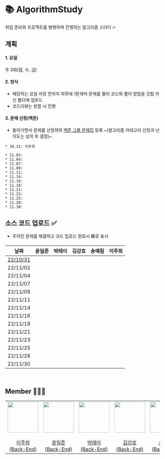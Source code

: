 # 📚 AlgorithmStudy
취업 준비와 프로젝트를 병행하며 진행하는 알고리즘 스터디 🔥

## 계획
#### 1. 요일
주 3회(월, 수, 금)

#### 2. 방식
* 해당하는 요일 자정 전까지 하루에 1문제씩 문제를 풀어 코드와 풀이 방법을 깃헙 자신 폴더에 업로드
* 코드리뷰는 원할 시 진행

#### 3. 문제 선정(백준)
* 돌아가면서 문제를 선정하여 [백준 그룹 문제집](https://www.acmicpc.net/group/workbook/16025) 등록 ~(알고리즘 카테고리 선정과 난이도는 상의 후 결정)~

```
* 10.31: 이주희
```

```
* 11.02:
* 11.04:
* 11.07:
* 11.09:
* 11.11:
* 11.14:
* 11.16:
* 11.18:
* 11.21:
* 11.23:
* 11.25:
* 11.28:
* 11.30:
```

## 소스 코드 업로드 ✅
- 주어진 문제를 해결하고 코드 업로드 완료시 🟩로 표시

|**날짜**|**윤일준**|**박태이**|**김강호**|**송예림**|**이주희**|
|:-----:|:-----:|:-----:|:-----:|:-----:|:-----:|
| <a href="/1028/README.md">22/10/31</a> |  |  |  |  |  |
| 22/11/02 |  |  |  |  |  |
| 22/11/04 |  |  |  |  |  |
| 22/11/07 |  |  |  |  |  |
| 22/11/09 |  |  |  |  |  |
| 22/11/11 |  |  |  |  |  |
| 22/11/14 |  |  |  |  |  |
| 22/11/16 |  |  |  |  |  |
| 22/11/18 |  |  |  |  |  |
| 22/11/21 |  |  |  |  |  |
| 22/11/23 |  |  |  |  |  |
| 22/11/25 |  |  |  |  |  |
| 22/11/28 |  |  |  |  |  |
| 22/11/30 |  |  |  |  |  |

</br>

## Member 👨🏻‍💻
<table>
  <tr>
    <td height="20px" align="center"><a href="https://github.com/J00HUI">
      <img src="https://avatars.githubusercontent.com/J00HUI" width="100px"/> <br><br> 이주희 <br>(Back-End) </a> <br></td>
    <td height="20px" align="center"><a href="https://github.com/smileJune">
      <img src="https://avatars.githubusercontent.com/smileJune" width="100px"/> <br><br> 윤일준 <br>(Back-End) </a> <br></td>
    <td height="20px" align="center"><a href="https://github.com/ehoi-loveyourself">
      <img src="https://avatars.githubusercontent.com/ehoi-loveyourself" width="100px"/> <br><br> 박태이 <br>(Back-End) </a> <br></td>
    <td height="20px" align="center"><a href="https://github.com/tgb02087">
      <img src="https://avatars.githubusercontent.com/tgb02087" width="100px"/> <br><br> 김강호 <br>(Back-End) </a> <br></td>
    <td height="20px" align="center"><a href="https://github.com/yerim8373">
      <img src="https://avatars.githubusercontent.com/yerim8373" width="100px"/> <br><br> 송예림 <br>(Back-End) </a> <br></td>
  </tr>
</table>
